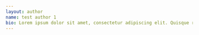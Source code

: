 ```yaml
---
layout: author
name: test author 1
bio: Lorem ipsum dolor sit amet, consectetur adipiscing elit. Quisque rhoncus odio non dolor varius, vel porttitor odio tincidunt. Integer ullamcorper justo a nunc venenatis, eget ultricies diam vestibulum. Nulla est elit, congue sed ullamcorper et, venenatis nec sem. Fusce quis maximus metus, eu aliquet dui. Vivamus viverra est ligula. Sed interdum nisi eu neque sodales convallis. Vestibulum ante ipsum primis in faucibus orci luctus et ultrices posuere cubilia curae; Duis sed eros et neque feugiat scelerisque.
---
```


